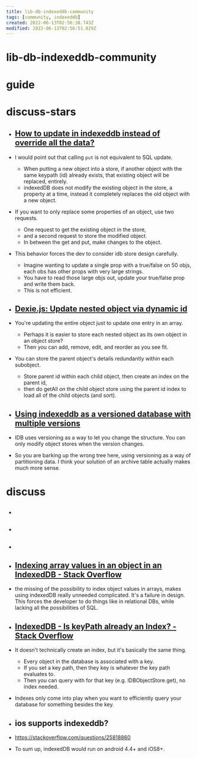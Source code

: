 ```yaml
---
title: lib-db-indexeddb-community
tags: [community, indexeddb]
created: 2022-06-13T02:56:38.743Z
modified: 2022-06-13T02:56:51.029Z
---
```


# lib-db-indexeddb-community

# guide

# discuss-stars
- ## [How to update in indexeddb instead of override all the data?](https://stackoverflow.com/questions/49846187)
- I would point out that calling `put` is not equivalent to SQL update. 
  - When putting a new object into a store, if another object with the same keypath (id) already exists, that existing object will be replaced, entirely. 
  - indexedDB does not modify the existing object in the store, a property at a time, instead it completely replaces the old object with a new object.
- If you want to only replace some properties of an object, use two requests. 
  - One request to get the existing object in the store, 
  - and a second request to store the modified object. 
  - In between the get and put, make changes to the object.
- This behavior forces the dev to consider idb store design carefully. 
  - Imagine wanting to update a single prop with a true/false on 50 objs, each obs has other props with very large strings. 
  - You have to read those large objs out, update your true/false prop and write them back. 
  - This is not efficient.

- ## [Dexie.js: Update nested object via dynamic id](https://stackoverflow.com/questions/69967027)
- You're updating the entire object just to update one entry in an array. 
  - Perhaps it is easier to store each nested object as its own object in an object store? 
  - Then you can add, remove, edit, and reorder as you see fit. 
- You can store the parent object's details redundantly within each subobject. 
  - Store parent id within each child object, then create an index on the parent id, 
  - then do getAll on the child object store using the parent id index to load all of the child objects (and sort).

- ## [Using indexeddb as a versioned database with multiple versions](https://stackoverflow.com/questions/60400573)
- IDB uses versioning as a way to let you change the structure. You can only modify object stores when the version changes.
- So you are barking up the wrong tree here, using versioning as a way of partitioning data. I think your solution of an archive table actually makes much more sense.
# discuss
- ## 

- ## 

- ## 

- ## [Indexing array values in an object in an IndexedDB - Stack Overflow](https://stackoverflow.com/questions/36921561/indexing-array-values-in-an-object-in-an-indexeddb)
- the missing of the possibility to index object values in arrays, makes using indexedDB really unneeded complicated. It's a failure in design. This forces the developer to do things like in relational DBs, while lacking all the possibilities of SQL. 

- ## [IndexedDB - Is keyPath already an Index? - Stack Overflow](https://stackoverflow.com/questions/31908605/indexeddb-is-keypath-already-an-index)
- It doesn't technically create an index, but it's basically the same thing. 
  - Every object in the database is associated with a key. 
  - If you set a key path, then they key is whatever the key path evaluates to. 
  - Then you can query with for that key (e.g. IDBObjectStore.get), no index needed.
- Indexes only come into play when you want to efficiently query your database for something besides the key.

- ## ios supports indexeddb?
- https://stackoverflow.com/questions/25818860
- To sum up, indexedDB would run on android 4.4+ and iOS8+.
